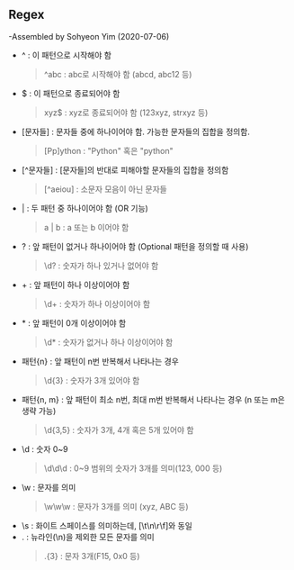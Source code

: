 ## Regex
-Assembled by Sohyeon Yim (2020-07-06)    

* ^ : 이 패턴으로 시작해야 함     
   > ^abc : abc로 시작해야 함 (abcd, abc12 등)    
* $ : 이 패턴으로 종료되어야 함    
   > xyz$ : xyz로 종료되어야 함 (123xyz, strxyz 등)    
* [문자들] : 문자들 중에 하나이어야 함. 가능한 문자들의 집합을 정의함.    
   > [Pp]ython : "Python" 혹은 "python"    
* [^문자들] : [문자들]의 반대로 피해야할 문자들의 집합을 정의함    
   > [^aeiou] : 소문자 모음이 아닌 문자들    
* | : 두 패턴 중 하나이어야 함 (OR 기능)    
   > a | b : a 또는 b 이어야 함     
* ? : 앞 패턴이 없거나 하나이어야 함 (Optional 패턴을 정의할 때 사용)    
   > \d? : 숫자가 하나 있거나 없어야 함    
* \+ : 앞 패턴이 하나 이상이어야 함    
   > \d+ : 숫자가 하나 이상이어야 함      
* \* : 앞 패턴이 0개 이상이어야 함   
   > \d* : 숫자가 없거나 하나 이상이어야 함   
* 패턴{n} : 앞 패턴이 n번 반복해서 나타나는 경우    
   > \d{3} : 숫자가 3개 있어야 함   
* 패턴{n, m} : 앞 패턴이 최소 n번, 최대 m번 반복해서 나타나는 경우 (n 또는 m은 생략 가능)    
   > \d{3,5} : 숫자가 3개, 4개 혹은 5개 있어야 함    
* \d : 숫자 0~9    
   > \d\d\d : 0~9 범위의 숫자가 3개를 의미(123, 000 등)    
* \w : 문자를 의미    
   > \w\w\w : 문자가 3개를 의미 (xyz, ABC 등)    
* \s : 화이트 스페이스를 의미하는데, [\t\n\r\f]와 동일    
* . : 뉴라인(\n)을 제외한 모든 문자를 의미    
   > .{3} : 문자 3개(F15, 0x0 등)    
